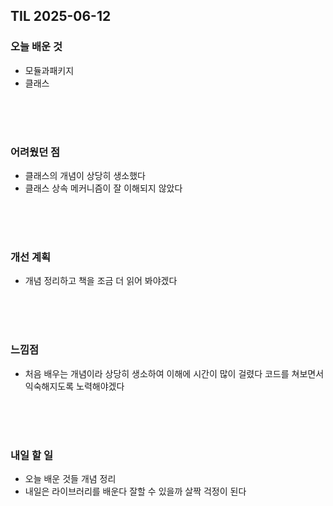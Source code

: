 ## TIL 2025-06-12

### 오늘 배운 것
- 모듈과패키지
- 클래스

<br/>
<br/>
<br/>

### 어려웠던 점
- 클래스의 개념이 상당히 생소했다
- 클래스 상속 메커니즘이 잘 이해되지 않았다

<br/>
<br/>
<br/>

### 개선 계획
- 개념 정리하고 책을 조금 더 읽어 봐야겠다

<br/>
<br/>
<br/>

### 느낌점 
- 처음 배우는 개념이라 상당히 생소하여 이해에 시간이 많이 걸렸다 코드를 쳐보면서 익숙해지도록 노력해야겠다

<br/>
<br/>
<br/>

### 내일 할 일
- 오늘 배운 것들 개념 정리
- 내일은 라이브러리를 배운다 잘할 수 있을까 살짝 걱정이 된다